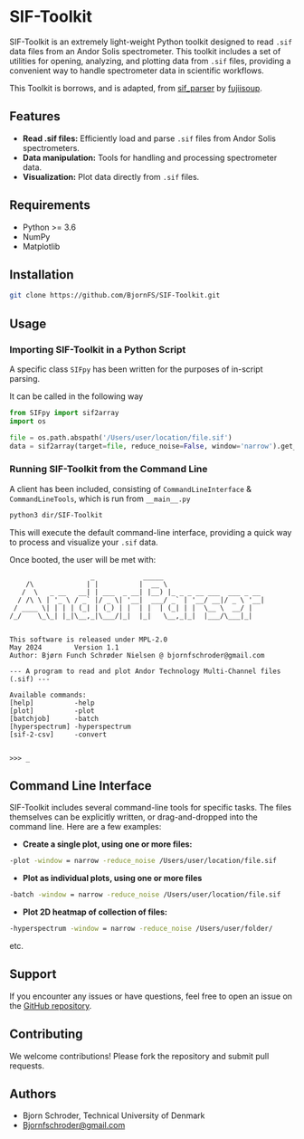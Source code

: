 # SIF-Toolkit

SIF-Toolkit is an extremely light-weight Python toolkit designed to read `.sif` data files from an Andor Solis spectrometer. This toolkit includes a set of utilities for opening, analyzing, and plotting data from `.sif` files, providing a convenient way to handle spectrometer data in scientific workflows.

This Toolkit is borrows, and is adapted, from [sif_parser](https://github.com/fujiisoup/sif_parser) by [fujiisoup](https://github.com/fujiisoup). 

## Features

- **Read .sif files:** Efficiently load and parse `.sif` files from Andor Solis spectrometers.
- **Data manipulation:** Tools for handling and processing spectrometer data.
- **Visualization:** Plot data directly from `.sif` files.

## Requirements

- Python >= 3.6
- NumPy
- Matplotlib

## Installation

```bash
git clone https://github.com/BjornFS/SIF-Toolkit.git
```

## Usage

### Importing SIF-Toolkit in a Python Script

A specific class ```SIFpy``` has been written for the purposes of in-script parsing.

It can be called in the following way
```python 
from SIFpy import sif2array
import os

file = os.path.abspath('/Users/user/location/file.sif')
data = sif2array(target=file, reduce_noise=False, window='narrow').get_data()
```

### Running SIF-Toolkit from the Command Line

A client has been included, consisting of ```CommandLineInterface``` & ```CommandLineTools```, which is run from ```__main__.py``` 

```bash
python3 dir/SIF-Toolkit
```

This will execute the default command-line interface, providing a quick way to process and visualize your `.sif` data.

Once booted, the user will be met with:

```
                    _            _____                         
    /\             | |          |  __ \                        
   /  \   _ __   __| | ___  _ __| |__) |_ _ _ __ ___  ___ _ __ 
  / /\ \ | '_ \ / _` |/ _ \| '__|  ___/ _` | '__/ __|/ _ \ '__|
 / ____ \| | | | (_| | (_) | |  | |  | (_| | |  \__ \  __/ |   
/_/    \_\_| |_|\__,_|\___/|_|  |_|   \__,_|_|  |___/\___|_|   
                                                               

This software is released under MPL-2.0
May 2024        Version 1.1
Author: Bjørn Funch Schrøder Nielsen @ bjornfschroder@gmail.com

--- A program to read and plot Andor Technology Multi-Channel files (.sif) ---

Available commands:
[help]          -help
[plot]          -plot
[batchjob]      -batch
[hyperspectrum] -hyperspectrum
[sif-2-csv]     -convert


>>> _
```

## Command Line Interface

SIF-Toolkit includes several command-line tools for specific tasks. The files themselves can be explicitly written, or drag-and-dropped into the command line. Here are a few examples:

- **Create a single plot, using one or more files:**

```bash
-plot -window = narrow -reduce_noise /Users/user/location/file.sif
```

- **Plot as individual plots, using one or more files**

```bash
-batch -window = narrow -reduce_noise /Users/user/location/file.sif
```

- **Plot 2D heatmap of collection of files:**
```bash
-hyperspectrum -window = narrow -reduce_noise /Users/user/folder/
```

etc.

## Support

If you encounter any issues or have questions, feel free to open an issue on the [GitHub repository](https://github.com/yourusername/SIF-Toolkit/issues).

## Contributing

We welcome contributions! Please fork the repository and submit pull requests.

## Authors

- Bjorn Schroder, Technical University of Denmark
- Bjornfschroder@gmail.com
